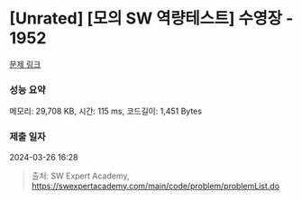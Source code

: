 # [Unrated] [모의 SW 역량테스트] 수영장 - 1952 

[문제 링크](https://swexpertacademy.com/main/code/problem/problemDetail.do?contestProbId=AV5PpFQaAQMDFAUq) 

### 성능 요약

메모리: 29,708 KB, 시간: 115 ms, 코드길이: 1,451 Bytes

### 제출 일자

2024-03-26 16:28



> 출처: SW Expert Academy, https://swexpertacademy.com/main/code/problem/problemList.do